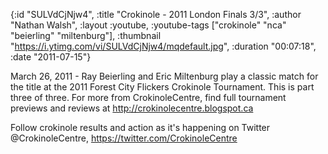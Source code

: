 {:id "SULVdCjNjw4",
 :title "Crokinole - 2011 London Finals 3/3",
 :author "Nathan Walsh",
 :layout :youtube,
 :youtube-tags ["crokinole" "nca" "beierling" "miltenburg"],
 :thumbnail "https://i.ytimg.com/vi/SULVdCjNjw4/mqdefault.jpg",
 :duration "00:07:18",
 :date "2011-07-15"}

March 26, 2011 - Ray Beierling and Eric Miltenburg play a classic match for the title at the 2011 Forest City Flickers Crokinole Tournament. This is part three of three. For more from CrokinoleCentre, find full tournament previews and reviews at http://crokinolecentre.blogspot.ca

Follow crokinole results and action as it's happening on Twitter @CrokinoleCentre, https://twitter.com/CrokinoleCentre
